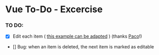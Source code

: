# Vue To-Do - Excercise

### TO DO:

- [x] Edit each item ( [this example can be adapted](https://jsfiddle.net/mnahara/ypmmkapn/) ) (thanks [Paco](https://github.com/pacosegovia)!)
- [] Bug: when an item is deleted, the next item is marked as editable